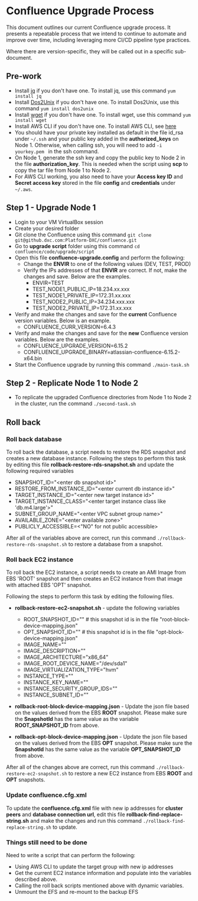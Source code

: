 # Confluence Upgrade Process

This document outlines our current Confluence upgrade process.  It presents a repeatable process that we intend to continue to automate and improve over time, including leveraging more CI/CD pipeline type practices.

Where there are version-specific, they will be called out in a specific sub-document.

## Pre-work
* Install [jq](https://stedolan.github.io/jq/) if you don't have one.  To install jq, use this command ``` yum install jq ```
* Install [Dos2Unix](http://dos2unix.sourceforge.net/) if you don't have one.  To install Dos2Unix, use this command ``` yum install dos2unix ```
* Install [wget](https://www.gnu.org/software/wget/) if you don't have one.  To install wget, use this command ``` yum install wget ```
* Install AWS CLI if you don't have one.  To install AWS CLI, see [here](https://docs.aws.amazon.com/cli/latest/userguide/cli-chap-install.html)
* You should have your private key installed as default in the file id_rsa under ```~/.ssh``` and your public key added in the **authorized_keys** on Node 1.  Otherwise, when calling ssh, you will need to add ```-i yourkey.pem ``` in the ssh command.
* On Node 1, generate the ssh key and copy the public key to Node 2 in the file **authorization_key**.  This is needed when the script using **scp** to copy the tar file from Node 1 to Node 2.
* For AWS CLI working, you also need to have your **Access key ID** and **Secret access key** stored in the file **config** and **credentials** under ```~/.aws```.

## Step 1 - Upgrade Node 1
- Login to your VM VirtualBox session
- Create your desired folder
- Git clone the Confluence using this command ```git clone git@github.dxc.com:Platform-DXC/confluence.git```
- Go to **upgrade script** folder using this command ```cd confluence/code/upgrade/script ```
- Open this file **confluence-upgrade.config** and perform the following:
  - Change the **ENVIR** to one of the following values (DEV, TEST, PROD)
  - Verify the IPs addresses of that **ENVIR** are correct.  If not, make the changes and save.  Below are the examples.
    - ENVIR=TEST
    - TEST_NODE1_PUBLIC_IP=18.234.xx.xxx
    - TEST_NODE1_PRIVATE_IP=172.31.xx.xxx
    - TEST_NODE2_PUBLIC_IP=34.234.xxx.xxx
    - TEST_NODE2_PRIVATE_IP=172.31.xx.xxx
- Verify and make the changes and save for the **current** Confluence version variables.  Below is an example.
  - CONFLUENCE_CURR_VERSION=6.4.3  
- Verify and make the changes and save for the **new** Confluence version variables.  Below are the examples.
  - CONFLUENCE_UPGRADE_VERSION=6.15.2
  - CONFLUENCE_UPGRADE_BINARY=atlassian-confluence-6.15.2-x64.bin
- Start the Confluence upgrade by running this command ```./main-task.sh```
## Step 2 - Replicate Node 1 to Node 2
- To replicate the upgraded Confluence directories from Node 1 to Node 2 in the cluster, run the command ```./second-task.sh```

## Roll back
### Roll back database
To roll back the database, a script needs to restore the RDS snapshot and creates a new database instance.  Following the steps to perform this task by editing this file **rollback-restore-rds-snapshot.sh** and update the following required variables
  - SNAPSHOT_ID="\<enter db snapshot id>"
  - RESTORE_FROM_INSTANCE_ID="\<enter current db instance id>"
  - TARGET_INSTANCE_ID="\<enter new target instance id>"
  - TARGET_INSTANCE_CLASS="\<enter target instance class like 'db.m4.large'>"
  - SUBNET_GROUP_NAME="\<enter VPC subnet group name>"
  - AVAILABLE_ZONE="\<enter available zone>"
  - PUBLICLY_ACCESSIBLE=\<"NO" for not public accessible>

After all of the variables above are correct, run this command ```./rollback-restore-rds-snapshot.sh``` to restore a database from a snapshot.

### Roll back EC2 instance
To roll back the EC2 instance, a script needs to create an AMI Image from EBS 'ROOT' snapshot and then creates an EC2 instance from that image with attached EBS 'OPT' snapshot.

Following the steps to perform this task by editing the following files.
- **rollback-restore-ec2-snapshot.sh** - update the following variables
    - ROOT_SNAPSHOT_ID=""   # this snapshot id is in the file "root-block-device-mapping.json"
    - OPT_SNAPSHOT_ID=""    # this snapshot id is in the file "opt-block-device-mapping.json"
    - IMAGE_NAME=""
    - IMAGE_DESCRIPTION=""
    - IMAGE_ARCHITECTURE="x86_64"
    - IMAGE_ROOT_DEVICE_NAME="/dev/sda1"
    - IMAGE_VIRTUALIZATION_TYPE="hvm"
    - INSTANCE_TYPE=""              
    - INSTANCE_KEY_NAME=""          
    - INSTANCE_SECURITY_GROUP_IDS=""
    - INSTANCE_SUBNET_ID=""      

- **rollback-root-block-device-mapping.json** - Update the json file based on the values derived from the EBS **ROOT** snapshot.  Please make sure the **SnapshotId** has the same value as the variable **ROOT_SNAPSHOT_ID** from above.
- **rollback-opt-block-device-mapping.json** - Update the json file based on the values derived from the EBS **OPT** snapshot.  Please make sure the **SnapshotId** has the same value as the variable **OPT_SNAPSHOT_ID** from above.

After all of the changes above are correct, run this command ```./rollback-restore-ec2-snapshot.sh``` to restore a new EC2 instance from EBS **ROOT** and **OPT** snapshots.

### Update **confluence.cfg.xml**
To update the **confluence.cfg.xml** file with new ip addresses for **cluster peers** and **database connection url**, edit this file **rollback-find-replace-string.sh** and make the changes and run this command ```./rollback-find-replace-string.sh``` to update.

### Things still need to be done
Need to write a script that can perform the following:
- Using AWS CLI to update the target group with new ip addresses
- Get the current EC2 instance information and populate into the variables described above.
- Calling the roll back scripts mentioned above with dynamic variables.
- Unmount the EFS and re-mount to the backup EFS
